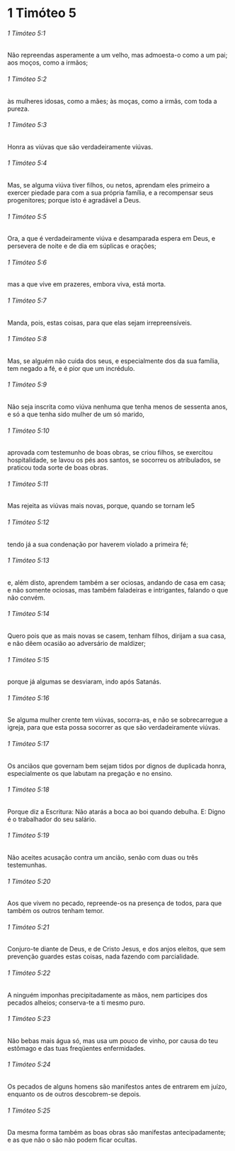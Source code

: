 # 1 Timóteo 5

###### 1 Timóteo 5:1

Não repreendas asperamente a um velho, mas admoesta-o como a um pai; aos moços, como a irmãos;

###### 1 Timóteo 5:2

às mulheres idosas, como a mães; às moças, como a irmãs, com toda a pureza.

###### 1 Timóteo 5:3

Honra as viúvas que são verdadeiramente viúvas.

###### 1 Timóteo 5:4

Mas, se alguma viúva tiver filhos, ou netos, aprendam eles primeiro a exercer piedade para com a sua própria família, e a recompensar seus progenitores; porque isto é agradável a Deus.

###### 1 Timóteo 5:5

Ora, a que é verdadeiramente viúva e desamparada espera em Deus, e persevera de noite e de dia em súplicas e orações;

###### 1 Timóteo 5:6

mas a que vive em prazeres, embora viva, está morta.

###### 1 Timóteo 5:7

Manda, pois, estas coisas, para que elas sejam irrepreensíveis.

###### 1 Timóteo 5:8

Mas, se alguém não cuida dos seus, e especialmente dos da sua família, tem negado a fé, e é pior que um incrédulo.

###### 1 Timóteo 5:9

Não seja inscrita como viúva nenhuma que tenha menos de sessenta anos, e só a que tenha sido mulher de um só marido,

###### 1 Timóteo 5:10

aprovada com testemunho de boas obras, se criou filhos, se exercitou hospitalidade, se lavou os pés aos santos, se socorreu os atribulados, se praticou toda sorte de boas obras.

###### 1 Timóteo 5:11

Mas rejeita as viúvas mais novas, porque, quando se tornam le5

###### 1 Timóteo 5:12

tendo já a sua condenação por haverem violado a primeira fé;

###### 1 Timóteo 5:13

e, além disto, aprendem também a ser ociosas, andando de casa em casa; e não somente ociosas, mas também faladeiras e intrigantes, falando o que não convém.

###### 1 Timóteo 5:14

Quero pois que as mais novas se casem, tenham filhos, dirijam a sua casa, e não dêem ocasião ao adversário de maldizer;

###### 1 Timóteo 5:15

porque já algumas se desviaram, indo após Satanás.

###### 1 Timóteo 5:16

Se alguma mulher crente tem viúvas, socorra-as, e não se sobrecarregue a igreja, para que esta possa socorrer as que são verdadeiramente viúvas.

###### 1 Timóteo 5:17

Os anciãos que governam bem sejam tidos por dignos de duplicada honra, especialmente os que labutam na pregação e no ensino.

###### 1 Timóteo 5:18

Porque diz a Escritura: Não atarás a boca ao boi quando debulha. E: Digno é o trabalhador do seu salário.

###### 1 Timóteo 5:19

Não aceites acusação contra um ancião, senão com duas ou três testemunhas.

###### 1 Timóteo 5:20

Aos que vivem no pecado, repreende-os na presença de todos, para que também os outros tenham temor.

###### 1 Timóteo 5:21

Conjuro-te diante de Deus, e de Cristo Jesus, e dos anjos eleitos, que sem prevenção guardes estas coisas, nada fazendo com parcialidade.

###### 1 Timóteo 5:22

A ninguém imponhas precipitadamente as mãos, nem participes dos pecados alheios; conserva-te a ti mesmo puro.

###### 1 Timóteo 5:23

Não bebas mais água só, mas usa um pouco de vinho, por causa do teu estômago e das tuas freqüentes enfermidades.

###### 1 Timóteo 5:24

Os pecados de alguns homens são manifestos antes de entrarem em juízo, enquanto os de outros descobrem-se depois.

###### 1 Timóteo 5:25

Da mesma forma também as boas obras são manifestas antecipadamente; e as que não o são não podem ficar ocultas.

